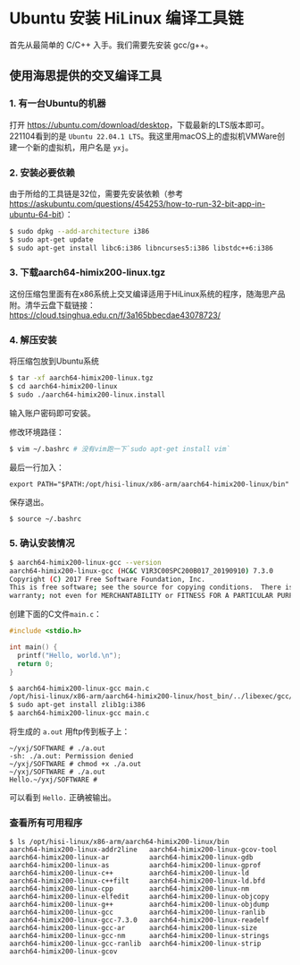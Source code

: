 # Ubuntu 安装 HiLinux 编译工具链

首先从最简单的 C/C++ 入手。我们需要先安装 gcc/g++。

## 使用海思提供的交叉编译工具

### 1. 有一台Ubuntu的机器

打开 <https://ubuntu.com/download/desktop>，下载最新的LTS版本即可。221104看到的是 `Ubuntu 22.04.1 LTS`。我这里用macOS上的虚拟机VMWare创建一个新的虚拟机，用户名是 `yxj`。

### 2. 安装必要依赖

由于所给的工具链是32位，需要先安装依赖（参考<https://askubuntu.com/questions/454253/how-to-run-32-bit-app-in-ubuntu-64-bit>）：

```sh
$ sudo dpkg --add-architecture i386
$ sudo apt-get update
$ sudo apt-get install libc6:i386 libncurses5:i386 libstdc++6:i386
```

### 3. 下载aarch64-himix200-linux.tgz

这份压缩包里面有在x86系统上交叉编译适用于HiLinux系统的程序，随海思产品附。清华云盘下载链接：<https://cloud.tsinghua.edu.cn/f/3a165bbecdae43078723/>

### 4. 解压安装

将压缩包放到Ubuntu系统

```sh
$ tar -xf aarch64-himix200-linux.tgz
$ cd aarch64-himix200-linux
$ sudo ./aarch64-himix200-linux.install
```

输入账户密码即可安装。

修改环境路径：

```sh
$ vim ~/.bashrc # 没有vim跑一下`sudo apt-get install vim`
```

最后一行加入：

```
export PATH="$PATH:/opt/hisi-linux/x86-arm/aarch64-himix200-linux/bin"
```

保存退出。

```sh
$ source ~/.bashrc
```

### 5. 确认安装情况

```sh
$ aarch64-himix200-linux-gcc --version
aarch64-himix200-linux-gcc (HC&C V1R3C00SPC200B017_20190910) 7.3.0
Copyright (C) 2017 Free Software Foundation, Inc.
This is free software; see the source for copying conditions.  There is NO
warranty; not even for MERCHANTABILITY or FITNESS FOR A PARTICULAR PURPOSE.
```

创建下面的C文件`main.c`：

```c
#include <stdio.h>

int main() {
  printf("Hello, world.\n");
  return 0;
}
```

```sh
$ aarch64-himix200-linux-gcc main.c
/opt/hisi-linux/x86-arm/aarch64-himix200-linux/host_bin/../libexec/gcc/aarch64-linux-gnu/7.3.0/cc1: error while loading shared libraries: libz.so.1: cannot open shared object file: No such file or directory
$ sudo apt-get install zlib1g:i386
$ aarch64-himix200-linux-gcc main.c
```

将生成的 `a.out` 用ftp传到板子上：

```
~/yxj/SOFTWARE # ./a.out
-sh: ./a.out: Permission denied
~/yxj/SOFTWARE # chmod +x ./a.out
~/yxj/SOFTWARE # ./a.out
Hello.~/yxj/SOFTWARE #
```

可以看到 `Hello.` 正确被输出。

### 查看所有可用程序

```
$ ls /opt/hisi-linux/x86-arm/aarch64-himix200-linux/bin
aarch64-himix200-linux-addr2line   aarch64-himix200-linux-gcov-tool
aarch64-himix200-linux-ar          aarch64-himix200-linux-gdb
aarch64-himix200-linux-as          aarch64-himix200-linux-gprof
aarch64-himix200-linux-c++         aarch64-himix200-linux-ld
aarch64-himix200-linux-c++filt     aarch64-himix200-linux-ld.bfd
aarch64-himix200-linux-cpp         aarch64-himix200-linux-nm
aarch64-himix200-linux-elfedit     aarch64-himix200-linux-objcopy
aarch64-himix200-linux-g++         aarch64-himix200-linux-objdump
aarch64-himix200-linux-gcc         aarch64-himix200-linux-ranlib
aarch64-himix200-linux-gcc-7.3.0   aarch64-himix200-linux-readelf
aarch64-himix200-linux-gcc-ar      aarch64-himix200-linux-size
aarch64-himix200-linux-gcc-nm      aarch64-himix200-linux-strings
aarch64-himix200-linux-gcc-ranlib  aarch64-himix200-linux-strip
aarch64-himix200-linux-gcov
```
